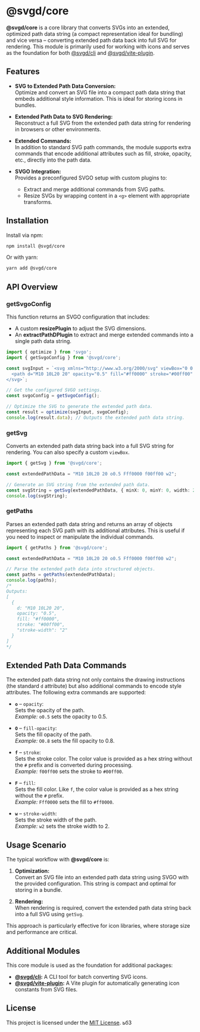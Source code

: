 # @svgd/core

**@svgd/core** is a core library that converts SVGs into an extended, optimized path data string (a compact representation ideal for bundling) and vice versa – converting extended path data back into full SVG for rendering. This module is primarily used for working with icons and serves as the foundation for both [@svgd/cli](https://npmjs.com/package/@svgd/cli) and [@svgd/vite-plugin](https://npmjs.com/package/@svgd/vite-plugin).

## Features

- **SVG to Extended Path Data Conversion:**  
  Optimize and convert an SVG file into a compact path data string that embeds additional style information. This is ideal for storing icons in bundles.

- **Extended Path Data to SVG Rendering:**  
  Reconstruct a full SVG from the extended path data string for rendering in browsers or other environments.

- **Extended Commands:**  
  In addition to standard SVG path commands, the module supports extra commands that encode additional attributes such as fill, stroke, opacity, etc., directly into the path data.

- **SVGO Integration:**  
  Provides a preconfigured SVGO setup with custom plugins to:
    - Extract and merge additional commands from SVG paths.
    - Resize SVGs by wrapping content in a `<g>` element with appropriate transforms.

## Installation

Install via npm:

```bash
npm install @svgd/core
```

Or with yarn:

```bash
yarn add @svgd/core
```

## API Overview

### getSvgoConfig

This function returns an SVGO configuration that includes:
- A custom **resizePlugin** to adjust the SVG dimensions.
- An **extractPathDPlugin** to extract and merge extended commands into a single path data string.

```typescript
import { optimize } from 'svgo';
import { getSvgoConfig } from '@svgd/core';

const svgInput = `<svg xmlns="http://www.w3.org/2000/svg" viewBox="0 0 24 24">
  <path d="M10 10L20 20" opacity="0.5" fill="#ff0000" stroke="#00ff00" stroke-width="2"/>
</svg>`;

// Get the configured SVGO settings.
const svgoConfig = getSvgoConfig();

// Optimize the SVG to generate the extended path data.
const result = optimize(svgInput, svgoConfig);
console.log(result.data); // Outputs the extended path data string.
```

### getSvg

Converts an extended path data string back into a full SVG string for rendering. You can also specify a custom `viewBox`.

```typescript
import { getSvg } from '@svgd/core';

const extendedPathData = "M10 10L20 20 o0.5 Fff0000 f00ff00 w2";

// Generate an SVG string from the extended path data.
const svgString = getSvg(extendedPathData, { minX: 0, minY: 0, width: 24, height: 24 });
console.log(svgString);
```

### getPaths

Parses an extended path data string and returns an array of objects representing each SVG path with its additional attributes. This is useful if you need to inspect or manipulate the individual commands.

```typescript
import { getPaths } from '@svgd/core';

const extendedPathData = "M10 10L20 20 o0.5 Fff0000 f00ff00 w2";

// Parse the extended path data into structured objects.
const paths = getPaths(extendedPathData);
console.log(paths);
/*
Outputs:
[
  {
    d: "M10 10L20 20",
    opacity: "0.5",
    fill: "#ff0000",
    stroke: "#00ff00",
    "stroke-width": "2"
  }
]
*/
```

## Extended Path Data Commands

The extended path data string not only contains the drawing instructions (the standard `d` attribute) but also additional commands to encode style attributes. The following extra commands are supported:

- **`o`** – `opacity`:  
  Sets the opacity of the path.  
  _Example:_ `o0.5` sets the opacity to 0.5.

- **`O`** – `fill-opacity`:  
  Sets the fill opacity of the path.  
  _Example:_ `O0.8` sets the fill opacity to 0.8.

- **`f`** – `stroke`:  
  Sets the stroke color. The color value is provided as a hex string without the `#` prefix and is converted during processing.  
  _Example:_ `f00ff00` sets the stroke to `#00ff00`.

- **`F`** – `fill`:  
  Sets the fill color. Like `f`, the color value is provided as a hex string without the `#` prefix.  
  _Example:_ `Fff0000` sets the fill to `#ff0000`.

- **`w`** – `stroke-width`:  
  Sets the stroke width of the path.  
  _Example:_ `w2` sets the stroke width to 2.

## Usage Scenario

The typical workflow with **@svgd/core** is:

1. **Optimization:**  
   Convert an SVG file into an extended path data string using SVGO with the provided configuration. This string is compact and optimal for storing in a bundle.

2. **Rendering:**  
   When rendering is required, convert the extended path data string back into a full SVG using `getSvg`.

This approach is particularly effective for icon libraries, where storage size and performance are critical.

## Additional Modules

This core module is used as the foundation for additional packages:
- **[@svgd/cli](https://npmjs.com/package/@svgd/cli):** A CLI tool for batch converting SVG icons.
- **[@svgd/vite-plugin](https://npmjs.com/package/@svgd/vite-plugin):** A Vite plugin for automatically generating icon constants from SVG files.

## License

This project is licensed under the [MIT License](LICENSE).
   ьб3 
